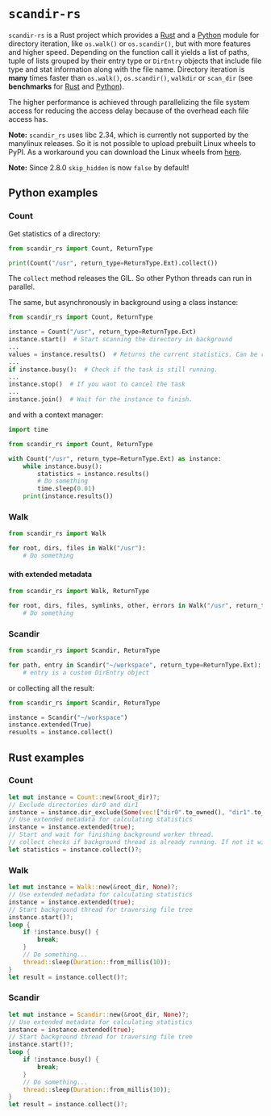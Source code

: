 # `scandir-rs`

`scandir-rs` is a Rust project which provides a [Rust](https://github.com/brmmm3/scandir-rs/blob/master/scandir/README.md)
 and a [Python](https://github.com/brmmm3/scandir-rs/blob/master/pyscandir/README.md) module for
 directory iteration, like `os.walk()` or `os.scandir()`, but with more features and higher speed.
 Depending on the function call it yields a list of paths, tuple of lists grouped by their entry
 type or `DirEntry` objects that include file type and stat information along with the file name.
 Directory iteration is **many** times faster than `os.walk()`, `os.scandir()`, `walkdir` or
 `scan_dir` (see **benchmarks** for [Rust](https://github.com/brmmm3/scandir-rs/blob/master/scandir/doc/benchmarks.md)
 and [Python](https://github.com/brmmm3/scandir-rs/blob/master/pyscandir/doc/benchmarks.md)).

The higher performance is achieved through parallelizing the file system access for reducing the
 access delay because of the overhead each file access has.

**Note:** `scandir_rs` uses libc 2.34, which is currently not supported by the manylinux releases.
 So it is not possible to upload prebuilt Linux wheels to PyPI. As a workaround you can download
 the Linux wheels from [here](https://github.com/brmmm3/scandir-rs/releases/tag/2.7.0).

**Note:** Since 2.8.0 `skip_hidden` is now `false` by default!

## Python examples

### Count

Get statistics of a directory:

```python
from scandir_rs import Count, ReturnType

print(Count("/usr", return_type=ReturnType.Ext).collect())
```

The `collect` method releases the GIL. So other Python threads can run in parallel.

The same, but asynchronously in background using a class instance:

```python
from scandir_rs import Count, ReturnType

instance = Count("/usr", return_type=ReturnType.Ext)
instance.start()  # Start scanning the directory in background
...
values = instance.results()  # Returns the current statistics. Can be read at any time
...
if instance.busy():  # Check if the task is still running.
...
instance.stop()  # If you want to cancel the task
...
instance.join()  # Wait for the instance to finish.
```

and with a context manager:

```python
import time

from scandir_rs import Count, ReturnType

with Count("/usr", return_type=ReturnType.Ext) as instance:
    while instance.busy():
        statistics = instance.results()
        # Do something
        time.sleep(0.01)
    print(instance.results())
```

### Walk

```python
from scandir_rs import Walk

for root, dirs, files in Walk("/usr"):
    # Do something
```

#### with extended metadata

```python
from scandir_rs import Walk, ReturnType

for root, dirs, files, symlinks, other, errors in Walk("/usr", return_type=ReturnType.Ext):
    # Do something
```

### Scandir

```python
from scandir_rs import Scandir, ReturnType

for path, entry in Scandir("~/workspace", return_type=ReturnType.Ext):
    # entry is a custom DirEntry object
```

or collecting all the result:

```python
from scandir_rs import Scandir, ReturnType

instance = Scandir("~/workspace")
instance.extended(True)
resuolts = instance.collect()
```

## Rust examples

### Count

```rust
let mut instance = Count::new(&root_dir)?;
// Exclude directories dir0 and dir1
instance = instance.dir_exclude(Some(vec!["dir0".to_owned(), "dir1".to_owned()]));
// Use extended metadata for calculating statistics
instance = instance.extended(true);
// Start and wait for finishing background worker thread.
// collect checks if background thread is already running. If not it will be started.
let statistics = instance.collect()?;
```

### Walk

```rust
let mut instance = Walk::new(&root_dir, None)?;
// Use extended metadata for calculating statistics
instance = instance.extended(true);
// Start background thread for traversing file tree
instance.start()?;
loop {
    if !instance.busy() {
        break;
    }
    // Do something...
    thread::sleep(Duration::from_millis(10));
}
let result = instance.collect()?;
```

### Scandir

```rust
let mut instance = Scandir::new(&root_dir, None)?;
// Use extended metadata for calculating statistics
instance = instance.extended(true);
// Start background thread for traversing file tree
instance.start()?;
loop {
    if !instance.busy() {
        break;
    }
    // Do something...
    thread::sleep(Duration::from_millis(10));
}
let result = instance.collect()?;
```
